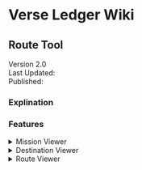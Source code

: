 # Verse Ledger Wiki

## Route Tool

Version 2.0
<br>Last Updated:
<br>Published:

### Explination

### Features

<details>
  <summary>
    Mission Viewer
  </summary>
    <details>
      <summary>
        Missions
      </summary>
    </details>
    <details>
      <summary>
        Adding Missions
      </summary>
    </details>
    <details>
      <summary>
        Mission Listing
      </summary>
    </details>
</details>
<details>
  <summary>
    Destination Viewer
  </summary>
</details>
<details>
  <summary>
    Route Viewer
  </summary>
</details>
